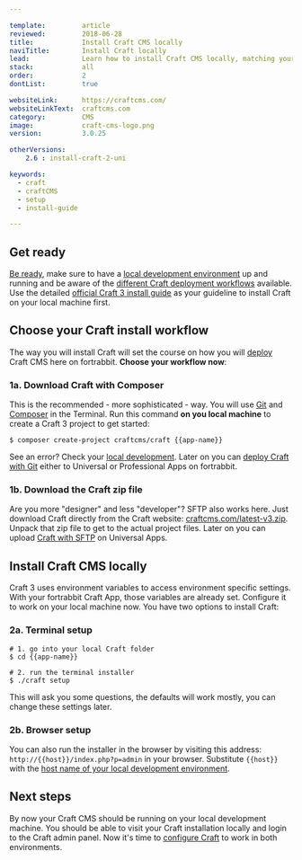 ```yaml
---

template:         article
reviewed:         2018-06-28
title:            Install Craft CMS locally
naviTitle:        Install Craft locally
lead:             Learn how to install Craft CMS locally, matching your skills and workflows.
stack:            all
order:            2
dontList:         true

websiteLink:      https://craftcms.com/
websiteLinkText:  craftcms.com
category:         CMS
image:            craft-cms-logo.png
version:          3.0.25

otherVersions:
    2.6 : install-craft-2-uni

keywords:
  - craft
  - craftCMS
  - setup
  - install-guide

---
```


## Get ready

[Be ready](/get-ready), make sure to have a [local development environment](/local-development) up and running and be aware of the [different Craft deployment workflows](/craft-3-about) available. Use the detailed [official Craft 3 install guide](https://docs.craftcms.com/v3/installation.html) as your guideline to install Craft on your local machine first.

## Choose your Craft install workflow

The way you will install Craft will set the course on how you will [deploy](/deployment-methods) Craft CMS here on fortrabbit. **Choose your workflow now**:


### 1a. Download Craft with Composer

This is the recommended - more sophisticated - way. You will use [Git](/git) and [Composer](/composer#toc-local-composer) in the Terminal. Run this command **on you local machine** to create a Craft 3 project to get started:

```
$ composer create-project craftcms/craft {{app-name}}
```

See an error? Check your [local development](/local-development). Later on you can [deploy Craft with Git](/craft-3-deploy-git) either to Universal or Professional Apps on fortrabbit.

### 1b. Download the Craft zip file

Are you more "designer" and less "developer"? SFTP also works here. Just download Craft directly from the Craft website: [craftcms.com/latest-v3.zip](https://craftcms.com/latest-v3.zip). Unpack that zip file to get to the actual project files. Later on you can upload [Craft with SFTP](/craft-3-upload-sftp) on Universal Apps.

## Install Craft CMS locally

Craft 3 uses environment variables to access environment specific settings. With your fortrabbit Craft App, those variables are already set. Configure it to work on your local machine now. You have two options to install Craft:

### 2a. Terminal setup

```
# 1. go into your local Craft folder 
$ cd {{app-name}}

# 2. run the terminal installer
$ ./craft setup
```

This will ask you some questions, the defaults will work mostly, you can change these settings later.

### 2b. Browser setup

You can also run the installer in the browser by visiting this address: `http://{{host}}/index.php?p=admin` in your browser. Substitute `{{host}}` with the [host name of your local development environment](/local-development#toc-virtual-hosts). 

## Next steps

By now your Craft CMS should be running on your local development machine. You should be able to visit your Craft installation locally and login to the Craft admin panel. Now it's time to [configure Craft](/craft-3-setup) to work in both environments.
